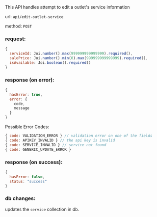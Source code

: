 This API handles attempt to edit a outlet's service information

url: `api/edit-outlet-service`

method: `POST`

### request: 
```js
{
  serviceId: Joi.number().max(999999999999999).required(),
  salePrice: Joi.number().min(0).max(999999999999999).required(),
  isAvailable: Joi.boolean().required()
}
```

### response (on error):
```js
{
  hasError: true,
  error: {
    code,
    message
  }
}
```

Possible Error Codes:
```js
{ code: VALIDATION_ERROR } // validation error on one of the fields
{ code: APIKEY_INVALID } // the api key is invalid
{ code: SERVICE_INVALID } // service not found
{ code: GENERIC_UPDATE_ERROR }
```

### response (on success):
```js
{
  hasError: false,
  status: "success"
}
```

### db changes:
updates the `service` collection in db.